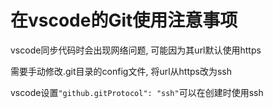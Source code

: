 # 在vscode的Git使用注意事项

vscode同步代码时会出现网络问题, 可能因为其url默认使用https

需要手动修改.git目录的config文件, 将url从https改为ssh

vscode设置`"github.gitProtocol": "ssh"`可以在创建时使用ssh
